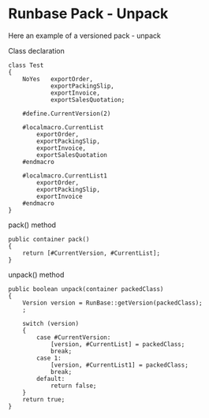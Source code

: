 # Runbase Pack - Unpack #
Here an example of a versioned pack - unpack

Class declaration

	class Test
	{
	    NoYes   exportOrder,
	            exportPackingSlip,
	            exportInvoice,
	            exportSalesQuotation; 
	
	    #define.CurrentVersion(2)
	
	    #localmacro.CurrentList
	        exportOrder,
	        exportPackingSlip,    
	        exportInvoice,
	        exportSalesQuotation 
	    #endmacro
	
	    #localmacro.CurrentList1
	        exportOrder,
	        exportPackingSlip,    
	        exportInvoice
	    #endmacro
	}


pack() method

	public container pack()
	{
	    return [#CurrentVersion, #CurrentList];
	}

unpack() method

	public boolean unpack(container packedClass)
	{
	    Version version = RunBase::getVersion(packedClass);
	    ;
	
	    switch (version)
	    {
	        case #CurrentVersion:
	            [version, #CurrentList] = packedClass;
	            break;
	        case 1: 
	            [version, #CurrentList1] = packedClass;
	            break;
	        default:
	            return false;
	    }
	    return true;
	}
